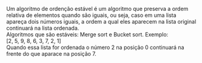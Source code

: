 Um algoritmo de ordenção estável é um algoritmo que preserva a ordem relativa de elementos quando são iguais, ou seja, caso em uma lista apareça dois números iguais, a ordem a qual eles aparecem na lista original continuará na lista ordenada.  
Algoritmos que são estáveis: Merge sort e Bucket sort.
Exemplo:  
[2, 5, 9, 8, 6, 3, 7, 2, 1]  
Quando essa lista for ordenada o número 2 na posição 0 continuará na frente do que aparace na posição 7.